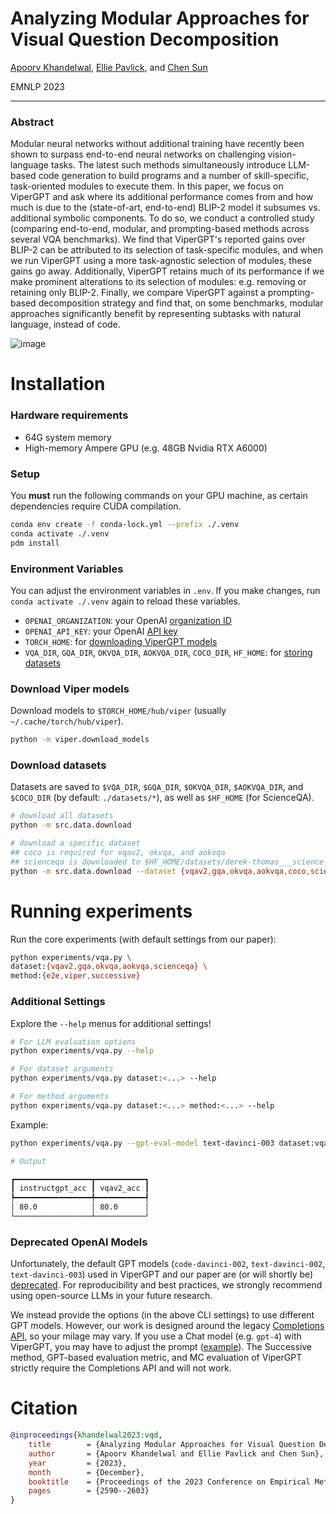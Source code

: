 # Analyzing Modular Approaches for Visual Question Decomposition

[Apoorv Khandelwal](https://apoorvkh.com), [Ellie Pavlick](https://cs.brown.edu/people/epavlick), and [Chen Sun](https://chensun.me)

EMNLP 2023

---

### Abstract

Modular neural networks without additional training have recently been shown to surpass end-to-end neural networks on challenging vision-language tasks. The latest such methods simultaneously introduce LLM-based code generation to build programs and a number of skill-specific, task-oriented modules to execute them. In this paper, we focus on ViperGPT and ask where its additional performance comes from and how much is due to the (state-of-art, end-to-end) BLIP-2 model it subsumes vs. additional symbolic components. To do so, we conduct a controlled study (comparing end-to-end, modular, and prompting-based methods across several VQA benchmarks). We find that ViperGPT's reported gains over BLIP-2 can be attributed to its selection of task-specific modules, and when we run ViperGPT using a more task-agnostic selection of modules, these gains go away. Additionally, ViperGPT retains much of its performance if we make prominent alterations to its selection of modules: e.g. removing or retaining only BLIP-2. Finally, we compare ViperGPT against a prompting-based decomposition strategy and find that, on some benchmarks, modular approaches significantly benefit by representing subtasks with natural language, instead of code.

![image](https://github.com/brown-palm/visual-question-decomposition/assets/7005565/0b9f2a42-e2c5-4f6c-8036-6fe5bff24068)


# Installation

### Hardware requirements

- 64G system memory
- High-memory Ampere GPU (e.g. 48GB Nvidia RTX A6000)

### Setup

You **must** run the following commands on your GPU machine, as certain dependencies require CUDA compilation.

```bash
conda env create -f conda-lock.yml --prefix ./.venv
conda activate ./.venv
pdm install
```

### Environment Variables

You can adjust the environment variables in `.env`. If you make changes, run `conda activate ./.venv` again to reload these variables.

- `OPENAI_ORGANIZATION`: your OpenAI [organization ID](https://platform.openai.com/account/organization)
- `OPENAI_API_KEY`: your OpenAI [API key](https://platform.openai.com/api-keys)
- `TORCH_HOME`: for [downloading ViperGPT models](#download-viper-models)
- `VQA_DIR`, `GQA_DIR`, `OKVQA_DIR`, `AOKVQA_DIR`, `COCO_DIR`, `HF_HOME`: for [storing datasets](#download-datasets)

### Download Viper models

Download models to `$TORCH_HOME/hub/viper` (usually `~/.cache/torch/hub/viper`).

```bash
python -m viper.download_models
```

### Download datasets

Datasets are saved to `$VQA_DIR`, `$GQA_DIR`, `$OKVQA_DIR`, `$AOKVQA_DIR`, and `$COCO_DIR` (by default: `./datasets/*`), as well as `$HF_HOME` (for ScienceQA).

```bash
# download all datasets
python -m src.data.download

# download a specific dataset
## coco is required for vqav2, okvqa, and aokvqa
## scienceqa is downloaded to $HF_HOME/datasets/derek-thomas___science_qa
python -m src.data.download --dataset {vqav2,gqa,okvqa,aokvqa,coco,scienceqa}
```

# Running experiments

Run the core experiments (with default settings from our paper):

```bash
python experiments/vqa.py \
dataset:{vqav2,gqa,okvqa,aokvqa,scienceqa} \
method:{e2e,viper,successive}
```

### Additional Settings

Explore the `--help` menus for additional settings!

```bash
# For LLM evaluation options
python experiments/vqa.py --help

# For dataset arguments
python experiments/vqa.py dataset:<...> --help

# For method arguments
python experiments/vqa.py dataset:<...> method:<...> --help
```

Example:

```bash
python experiments/vqa.py --gpt-eval-model text-davinci-003 dataset:vqav2 --dataset.split val2014 --dataset.n 5 method:e2e --method.model-type blip2-flan-t5-xxl

# Output

┏━━━━━━━━━━━━━━━━━┳━━━━━━━━━━━┓
┃ instructgpt_acc ┃ vqav2_acc ┃
┡━━━━━━━━━━━━━━━━━╇━━━━━━━━━━━┩
│ 80.0            │ 80.0      │
└─────────────────┴───────────┘
```

### Deprecated OpenAI Models

Unfortunately, the default GPT models (`code-davinci-002`, `text-davinci-002`, `text-davinci-003`) used in ViperGPT and our paper are (or will shortly be) [deprecated](https://platform.openai.com/docs/deprecations). For reproducibility and best practices, we strongly recommend using open-source LLMs in your future research.

We instead provide the options (in the above CLI settings) to use different GPT models. However, our work is designed around the legacy [Completions API](https://platform.openai.com/docs/api-reference/completions), so your milage may vary. If you use a Chat model (e.g. `gpt-4`) with ViperGPT, you may have to adjust the prompt ([example](https://github.com/cvlab-columbia/viper/blob/main/prompts/chatapi.prompt)). The Successive method, GPT-based evaluation metric, and MC evaluation of ViperGPT strictly require the Completions API and will not work.

# Citation

```bibtex
@inproceedings{khandelwal2023:vqd,
    title        = {Analyzing Modular Approaches for Visual Question Decomposition},
    author       = {Apoorv Khandelwal and Ellie Pavlick and Chen Sun},
    year         = {2023},
    month        = {December},
    booktitle    = {Proceedings of the 2023 Conference on Empirical Methods in Natural Language Processing},
    pages        = {2590--2603}
}
```
